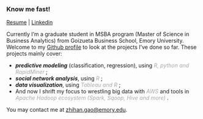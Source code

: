 

### Know me fast! 

[Resume](https://zihg.github.io/Gao-Zhihan%20(Kay).pdf)  |  [Linkedin](https://www.linkedin.com/in/zhihangao)

Currently I’m a graduate student in MSBA program (Master of Science in Business Analytics) from Goizueta Business School, Emory University. Welcome to my [Github profile](https://github.com/ZiHG) to look at the projects I’ve done so far. These projects mainly cover: 

+ ***predictive modeling*** (classification, regression), using <span style="color:darkgrey">*R, python and RapidMiner* </span>; 
+ ***social network analysis***, using <span style="color:darkgrey">*R* </span>; 
+ ***data visualization***, using <span style="color:darkgrey">*Tableau and R* </span>;
+ And now I shrift my focus to wrestling big data with <span style="color:darkgrey">*AWS* </span> and tools in <span style="color:darkgrey">*Apache Hadoop ecosystem (Spark, Sqoop, Hive and more)* </span>. 


You may contact me at zhihan.gao@emory.edu.






